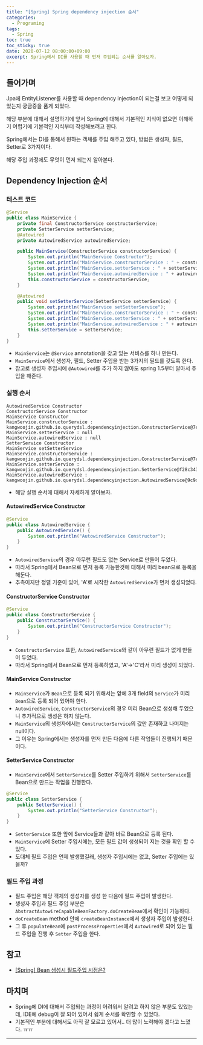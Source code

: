 ```yaml
---
title: "[Spring] Spring dependency injection 순서" 
categories:
  - Programing
tags:
  - Spring
toc: true
toc_sticky: true
date: 2020-07-12 08:00:00+09:00 
excerpt: Spring에서 DI를 사용할 때 먼저 주입되는 순서를 알아보자.
---
```


## 들어가며
Jpa에 EntityListener를 사용할 때 dependency injection이 되는걸 보고 
어떻게 되었는지 궁금증을 품게 되었다.

해당 부분에 대해서 설명하기에 앞서 Spring에 대해서 기본적인 지식이 없으면 이해하기 어렵기에
기본적인 지식부터 작성해보려고 한다.

Spring에서는 DI를 통해서 원하는 객체를 주입 해주고 있다, 방법은 생성자, 필드, Setter로 3가지이다.

해당 주입 과정에도 무엇이 먼저 되는지 알아본다.

## Dependency Injection 순서

### 테스트 코드

```java
@Service
public class MainService {
    private final ConstructorService constructorService;
    private SetterService setterService;
    @Autowired
    private AutowiredService autowiredService;

    public MainService(ConstructorService constructorService) {
        System.out.println("MainService Constructor");
        System.out.println("MainService.constructorService : " + constructorService);
        System.out.println("MainService.setterService : " + setterService);
        System.out.println("MainService.autowiredService : " + autowiredService);
        this.constructorService = constructorService;
    }

    @Autowired
    public void setSetterService(SetterService setterService) {
        System.out.println("MainService setSetterService");
        System.out.println("MainService.constructorService : " + constructorService);
        System.out.println("MainService.setterService : " + setterService);
        System.out.println("MainService.autowiredService : " + autowiredService);
        this.setterService = setterService;
    }
}
```  

- `MainService`는 `@Service` annotation을 갖고 있는 서비스를 하나 만든다.
- `MainService`에서 생성자, 필드, Setter 주입을 받는 3가지의 필드를 갖도록 한다.
- 참고로 생성자 주입시에 `@Autowired`를 추가 하지 않아도 spring 1.5부터 알아서 주입을 해준다.

### 실행 순서
```
AutowiredService Constructor
ConstructorService Constructor
MainService Constructor
MainService.constructorService : kangwoojin.github.io.querydsl.dependencyinjection.ConstructorService@7ec3faad
MainService.setterService : null
MainService.autowiredService : null
SetterService Constructor
MainService setSetterService
MainService.constructorService : kangwoojin.github.io.querydsl.dependencyinjection.ConstructorService@7ec3faad
MainService.setterService : kangwoojin.github.io.querydsl.dependencyinjection.SetterService@f28c3431
MainService.autowiredService : kangwoojin.github.io.querydsl.dependencyinjection.AutowiredService@9c9ddf8e
```

- 해당 실행 순서에 대해서 자세하게 알아보자.

#### AutowiredService Constructor
```java
@Service
public class AutowiredService {
    public AutowiredService() {
        System.out.println("AutowiredService Constructor");
    }
}
```

- `AutowiredService`의 경우 아무런 필드도 없는 Service로 만들어 두었다.
- 따라서 Spring에서 Bean으로 먼저 등록 가능한것에 대해서 미리 bean으로 등록을 해둔다.
- 추측이지만 정렬 기준이 있어, 'A'로 시작한 `AutowiredService`가 먼저 생성되었다.

#### ConstructorService Constructor

```java
@Service
public class ConstructorService {
    public ConstructorService() {
        System.out.println("ConstructorService Constructor");
    }
}
```

- `ConstructorService` 또한, `AutowiredService`와 같이 아무런 필드가 없게 만들어 두었다.
- 따라서 Spring에서 Bean으로 먼저 등록하였고, 'A'->'C'라서 미리 생성이 되었다.

#### MainService Constructor

- `MainService`가 `Bean`으로 등록 되기 위해서는 앞에 3개 field의 `Service`가 미리 `Bean`으로 등록 되어 있어야 한다.
- `AutowiredService`, `ConstructorService`의 경우 미리 Bean으로 생성해 두었으니 추가적으로 생성은 하지 않는다.
- `MainService`의 생성자에서는 `ConstructorService`의 값만 존재하고 나머지는 null이다.
- 그 이유는 Spring에서는 생성자를 먼저 만든 다음에 다른 작업들이 진행되기 때문이다.

#### SetterService Constructor

- `MainService`에서 `SetterService`를 Setter 주입하기 위해서 `SetterService`를 Bean으로 만드는 작업을 진행한다.

```java
@Service
public class SetterService {
    public SetterService() {
        System.out.println("SetterService Constructor");
    }
}
```

- `SetterService` 또한 앞에 Service들과 같아 바로 Bean으로 등록 된다.
- `MainService`에 Setter 주입시에는, 모든 필드 값이 생성되어 지는 것을 확인 할 수 있다.
- 도대체 필드 주입은 언제 발생했길래, 생성자 주입시에는 없고, Setter 주입에는 있을까?

### 필드 주입 과정
- 필드 주입은 해당 객체의 생성자를 생성 한 다음에 필드 주입이 발생한다.
- 생성자 주입과 필드 주입 부분은 `AbstractAutowireCapableBeanFactory.doCreateBean`에서 확인이 가능하다.
- `doCreateBean` method 안에 `createBeanInstance`에서 생성자 주입이 발생한다.
- 그 후 `populateBean`에 `postProcessProperties`에서 `Autowired`로 되어 있는 필드 주입을 진행 후 `Setter` 주입을 한다.

## 참고
- [[Spring] Bean 생성시 필드주입 시점은?](https://namocom.tistory.com/772)

## 마치며
- Spring에 DI에 대해서 주입되는 과정이 어려워서 알려고 하지 않은 부분도 있었는데,
IDE에 debug이 잘 되어 있어서 쉽게 순서를 확인할 수 있었다.
- 기본적인 부분에 대해서도 아직 잘 모르고 있어서.. 더 많이 노력해야 겠다고 느꼈다. ㅠㅠ 
  

- - -  